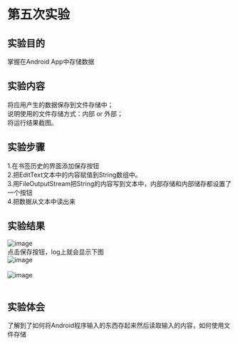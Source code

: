 # 第五次实验 <br>
## 实验目的 <br>
掌握在Android App中存储数据 <br>
## 实验内容 <br>
将应用产生的数据保存到文件存储中；  <br>
说明使用的文件存储方式：内部 or 外部； <br>
将运行结果截图。 <br>
## 实验步骤
1.在书签历史的界面添加保存按钮 <br>
2.把EditText文本中的内容赋值到String数组中。 <br>
3.用FileOutputStream把String的内容写到文本中，内部存储和内部储存都设置了一个按钮 <br>
4.把数据从文本中读出来 <br>
## 实验结果
![image](https://github.com/LinCJ1998/android-labs-2018/blob/master/soft1614080902211/p51.png) <br>
点击保存按钮，log上就会显示下图 <br>
![image](https://github.com/LinCJ1998/android-labs-2018/blob/master/soft1614080902211/p52.png) <br><br>
![image](https://github.com/LinCJ1998/android-labs-2018/blob/master/soft1614080902211/p53.png) <br><br>
## 实验体会
了解到了如何将Android程序输入的东西存起来然后读取输入的内容，如何使用文件存储

